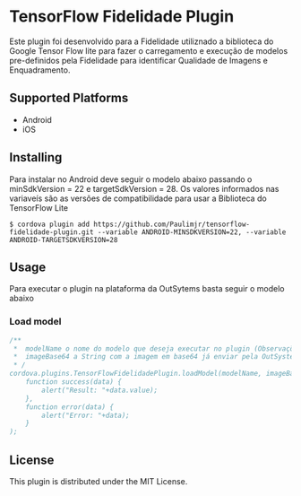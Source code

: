 TensorFlow Fidelidade Plugin
==============

Este plugin foi desenvolvido para a Fidelidade utiliznado a biblioteca do Google Tensor Flow lite para fazer o carregamento e execução de modelos pre-definidos pela Fidelidade para identificar Qualidade de Imagens e Enquadramento.

## Supported Platforms
* Android
* iOS

## Installing

Para instalar no Android deve seguir o modelo abaixo passando o minSdkVersion = 22 e targetSdkVersion = 28. Os valores informados nas variaveís são as versões de compatibilidade  para usar a Biblioteca do TensorFlow Lite

    $ cordova plugin add https://github.com/Paulimjr/tensorflow-fidelidade-plugin.git --variable ANDROID-MINSDKVERSION=22, --variable ANDROID-TARGETSDKVERSION=28


## Usage
Para executar o plugin na plataforma da OutSytems basta seguir o modelo abaixo

### Load model
```javascript
/**
 *  modelName o nome do modelo que deseja executar no plugin (Observações: os modelos já estão definidos dentro do plugin)
 *  imageBase64 a String com a imagem em base64 já enviar pela OutSystem utilize algum converter na Plataforma para fazer o mesmo.
 * /
cordova.plugins.TensorFlowFidelidadePlugin.loadModel(modelName, imageBase64,
    function success(data) {
        alert("Result: "+data.value);
    },
    function error(data) {
        alert("Error: "+data);
    }
);
```

## License
This plugin is distributed under the MIT License.
